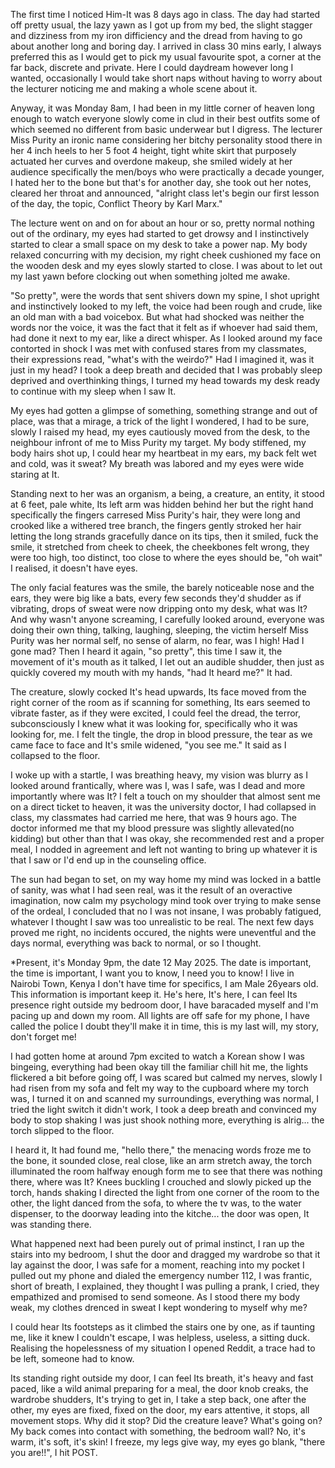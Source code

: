 The first time I noticed Him-It was 8 days ago in class. The day had started off pretty usual, the lazy yawn as I got up from my bed, the slight stagger and dizziness from my iron difficiency and the dread from having to go about another long and boring day. I arrived in class 30 mins early, I always preferred this as I would get to pick my usual favourite spot, a corner at the far back, discrete and private. Here I could daydream however long I wanted, occasionally I would take short naps without having to worry about the lecturer noticing me and making a whole scene about it.

Anyway, it was Monday 8am, I had been in my little corner of heaven long enough to watch everyone slowly come in clud in their best outfits some of which seemed no different from basic underwear but I digress. The lecturer Miss Purity an ironic name considering her bitchy personality stood there in her 4 inch heels to her 5 foot 4 height, tight white skirt that purposely actuated her curves and overdone makeup, she smiled widely at her audience specifically the men/boys who were practically a decade younger, I hated her to the bone but that's for another day, she took out her notes, cleared her throat and announced, "alright class let's begin our first lesson of the day, the topic, Conflict Theory by Karl Marx."

The lecture went on and on for about an hour or so, pretty normal nothing out of the ordinary, my eyes had started to get drowsy and I instinctively started to clear a small space on my desk to take a power nap. My body relaxed concurring with my decision, my right cheek cushioned my face on the wooden desk and my eyes slowly started to close. I was about to let out my last yawn before clocking out when something jolted me awake.

"So pretty", were the words that sent shivers down my spine, I shot upright and instinctively looked to my left, the voice had been rough and crude, like an old man with a bad voicebox. But what had shocked was neither the words nor the voice, it was the fact that it felt as if whoever had said them, had done it next to my ear, like a direct whisper. As I looked around my face contorted in shock I was met with confused stares from my classmates, their expressions read, "what's with the weirdo?" Had I imagined it, was it just in my head?  I took a deep breath and decided that I was probably sleep deprived and overthinking things, I turned my head towards my desk ready to continue with my sleep when I saw It.

My eyes had gotten a glimpse of something, something strange and out of place, was that a mirage, a trick of the light I wondered, I had to be sure, slowly I raised my head, my eyes cautiously moved from the desk, to the neighbour infront of me to Miss Purity my target. My body stiffened, my body hairs shot up, I could hear my heartbeat in my ears, my back felt wet and cold, was it sweat? My breath was labored and my eyes were wide staring at It.

Standing next to her was an organism, a being,
 a creature, an entity, it stood at 6 feet, pale white, Its left arm was hidden behind her but the right hand specifically the fingers carresed Miss Purity's hair, they were long and crooked like a withered tree branch, the fingers gently stroked her hair letting the long strands gracefully dance on its tips, then it smiled, fuck the smile, it stretched from cheek to cheek, the cheekbones felt wrong, they were too high, too distinct, too close to where the eyes should be, "oh wait" I realised, it doesn't have eyes.

The only facial features was the smile, the barely noticeable nose and the ears, they were big like a bats, every few seconds they'd shudder as if vibrating, drops of sweat were now dripping onto my desk, what was It? And why wasn't anyone screaming, I carefully looked around, everyone was doing their own thing, talking, laughing, sleeping, the victim herself Miss Purity was her normal self, no sense of alarm, no fear, was I high! Had I gone mad? Then I heard it again, "so pretty", this time I saw it, the movement of it's mouth as it talked, I let out an audible shudder, then just as quickly covered my mouth with my hands, "had It heard me?" It had.

The creature, slowly cocked It's head upwards, Its face moved from the right corner of the room as if scanning for something, Its ears seemed to vibrate faster, as if they were excited, I could feel the dread, the terror, subconsciously I knew what it was looking for, specifically who it was looking for, me. I felt the tingle, the drop in blood pressure, the tear as we came face to face and It's smile widened, "you see me." It said as I collapsed to the floor.

I woke up with a startle, I was breathing heavy, my vision was blurry as I looked around frantically, where was I, was I safe, was I dead and more importantly where was It? I felt a touch on my shoulder that almost sent me on a direct ticket to heaven, it was the university doctor, I had collapsed in class, my classmates had carried me here, that was 9 hours ago. The doctor informed me that my blood pressure was slightly allevated(no kidding) but other than that I was okay, she recommended rest and a proper meal, I nodded in agreement and left not wanting to bring up whatever it is that I saw or I'd end up in the counseling office.

The sun had began to set, on my way home my mind was locked in a battle of sanity, was what I had seen real, was it the result of an overactive imagination, now calm my psychology mind took over trying to make sense of the ordeal, I concluded that no I was not insane, I was probably fatigued, whatever I thought I saw was too unrealistic to be real. The next few days proved me right, no incidents occured, the nights were uneventful and the days normal, everything was back to normal, or so I thought.

*Present, it's Monday 9pm, the date 12 May 2025. The date is important, the time is important, I want you to know, I need you to know! I live in Nairobi Town, Kenya I don't have time for specifics, I am Male 26years old. This information is important keep it. He's here, It's here, I can feel Its presence right outside my bedroom door, I have baracaded myself and I'm pacing up and down my room. All lights are off safe for my phone, I have called the police I doubt they'll make it in time, this is my last will, my story, don't forget me!

I had gotten home at around 7pm excited to watch a Korean show I was bingeing, everything had been okay till the familiar chill hit me, the lights flickered a bit before going off, I was scared but calmed my nerves, slowly I had risen from my sofa and felt my way to the cupboard where my torch was, I turned it on and scanned my surroundings, everything was normal, I tried the light switch it didn't work, I took a deep breath and convinced my body to stop shaking I was just shook nothing more, everything is alrig... the torch slipped to the floor.

I heard it, It had found me, "hello there," the menacing words froze me to the bone, it sounded close, real close, like an arm stretch away, the torch illuminated the room halfway enough form me to see that there was nothing there, where was It? Knees buckling I crouched and slowly picked up the torch, hands shaking I directed the light from one corner of the room to the other, the light danced from the sofa, to where the tv was, to the water dispenser, to the doorway leading into the kitche... the door was open, It was standing there.

What happened next had been purely out of primal instinct, I ran up the stairs into my bedroom, I shut the door and dragged my wardrobe so that it lay against the door, I was safe for a moment, reaching into my pocket I pulled out my phone and dialed the emergency number 112, I was frantic, short of breath, I explained, they thought I was pulling a prank, I cried, they empathized and promised to send someone. As I stood there my body weak, my clothes drenced in sweat I kept wondering to myself why me? 

I could hear Its footsteps as it climbed the stairs one by one, as if taunting me, like it knew I couldn't escape, I was helpless, useless, a sitting duck. Realising the hopelessness of my situation I opened Reddit, a trace had to be left, someone had to know. 

Its standing right outside my door, I can feel Its breath, it's heavy and fast paced, like a wild animal preparing for a meal, the door knob creaks, the wardrobe shudders, It's trying to get in, I take a step back, one after the other, my eyes are fixed, fixed on the door, my ears attentive, it stops, all movement stops. Why did it stop? Did the creature leave? What's going on? My back comes into contact with something, the bedroom wall? No, it's warm, it's soft, it's skin! I freeze, my legs give way, my eyes go blank, "there you are!!", I hit POST.